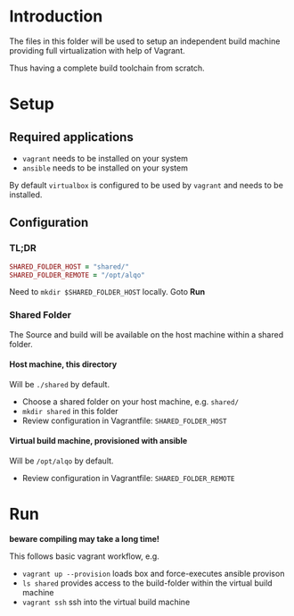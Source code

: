# Introduction

The files in this folder will be used to setup an independent build machine
providing full virtualization with help of Vagrant.

Thus having a complete build toolchain from scratch.

# Setup

## Required applications

* ```vagrant``` needs to be installed on your system
* ```ansible``` needs to be installed on your system

By default ```virtualbox``` is configured to be used by ```vagrant``` and needs to be installed.

## Configuration

### TL;DR

```ruby Vagrantfile
SHARED_FOLDER_HOST = "shared/"
SHARED_FOLDER_REMOTE = "/opt/alqo"
```

Need to ```mkdir $SHARED_FOLDER_HOST``` locally.
Goto **Run**

### Shared Folder
The Source and build will be available on the host machine within a shared folder.

#### Host machine, this directory

Will be ```./shared``` by default.

* Choose a shared folder on your host machine, e.g. ```shared/```
* ```mkdir shared``` in this folder
* Review configuration in Vagrantfile: ```SHARED_FOLDER_HOST```

#### Virtual build machine, provisioned with ansible

Will be ```/opt/alqo``` by default.

* Review configuration in Vagrantfile: ```SHARED_FOLDER_REMOTE```

# Run

**beware compiling may take a long time!**

This follows basic vagrant workflow, e.g.

* ```vagrant up --provision``` loads box and force-executes ansible provison
* ```ls shared``` provides access to the build-folder within the virtual build machine
* ```vagrant ssh``` ssh into the virtual build machine


